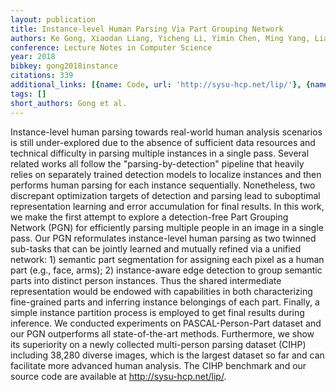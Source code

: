 ```yaml
---
layout: publication
title: Instance-level Human Parsing Via Part Grouping Network
authors: Ke Gong, Xiaodan Liang, Yicheng Li, Yimin Chen, Ming Yang, Liang Lin
conference: Lecture Notes in Computer Science
year: 2018
bibkey: gong2018instance
citations: 339
additional_links: [{name: Code, url: 'http://sysu-hcp.net/lip/'}, {name: Paper, url: 'https://arxiv.org/abs/1808.00157'}]
tags: []
short_authors: Gong et al.
---
```

Instance-level human parsing towards real-world human analysis scenarios is
still under-explored due to the absence of sufficient data resources and
technical difficulty in parsing multiple instances in a single pass. Several
related works all follow the "parsing-by-detection" pipeline that heavily
relies on separately trained detection models to localize instances and then
performs human parsing for each instance sequentially. Nonetheless, two
discrepant optimization targets of detection and parsing lead to suboptimal
representation learning and error accumulation for final results. In this work,
we make the first attempt to explore a detection-free Part Grouping Network
(PGN) for efficiently parsing multiple people in an image in a single pass. Our
PGN reformulates instance-level human parsing as two twinned sub-tasks that can
be jointly learned and mutually refined via a unified network: 1) semantic part
segmentation for assigning each pixel as a human part (e.g., face, arms); 2)
instance-aware edge detection to group semantic parts into distinct person
instances. Thus the shared intermediate representation would be endowed with
capabilities in both characterizing fine-grained parts and inferring instance
belongings of each part. Finally, a simple instance partition process is
employed to get final results during inference. We conducted experiments on
PASCAL-Person-Part dataset and our PGN outperforms all state-of-the-art
methods. Furthermore, we show its superiority on a newly collected multi-person
parsing dataset (CIHP) including 38,280 diverse images, which is the largest
dataset so far and can facilitate more advanced human analysis. The CIHP
benchmark and our source code are available at http://sysu-hcp.net/lip/.
